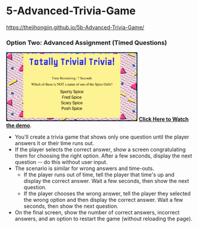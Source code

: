 # 5-Advanced-Trivia-Game
https://thejihongjin.github.io/5b-Advanced-Trivia-Game/

### Option Two: Advanced Assignment (Timed Questions)
![Advanced](./assets/images/2-advanced.jpg)
**[Click Here to Watch the demo](https://youtu.be/xhmmiRmxQ8Q)**.
* You'll create a trivia game that shows only one question until the player answers it or their time runs out.
* If the player selects the correct answer, show a screen congratulating them for choosing the right option. After a few seconds, display the next question -- do this without user input.
* The scenario is similar for wrong answers and time-outs.
  * If the player runs out of time, tell the player that time's up and display the correct answer. Wait a few seconds, then show the next question.
  * If the player chooses the wrong answer, tell the player they selected the wrong option and then display the correct answer. Wait a few seconds, then show the next question.
* On the final screen, show the number of correct answers, incorrect answers, and an option to restart the game (without reloading the page).